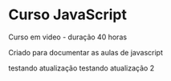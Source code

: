 # Curso JavaScript
 Curso em video - duração 40 horas

 Criado para documentar as aulas de javascript

testando atualização
testando atualização 2